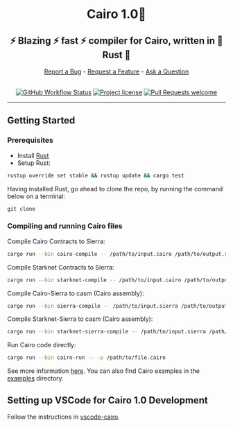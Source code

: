 <div align="center">
  <h1>Cairo 1.0🐺 </h1>
  <h2> ⚡ Blazing ⚡ fast ⚡ compiler for Cairo, written in 🦀 Rust 🦀 </h2>
  <a href="https://github.com/starkware-libs/cairo/issues/new?assignees=&labels=bug&template=01_BUG_REPORT.md&title=bug%3A+">Report a Bug</a>
  -
  <a href="https://github.com/starkware-libs/cairo/issues/new?assignees=&labels=enhancement&template=02_FEATURE_REQUEST.md&title=feat%3A+">Request a Feature</a>
  -
  <a href="https://github.com/starkware-libs/cairo/discussions">Ask a Question</a>
</div>

<div align="center">
<br />

[![GitHub Workflow Status](https://github.com/starkware-libs/cairo/actions/workflows/ci.yml/badge.svg)](https://github.com/starkware-libs/cairo/actions/workflows/ci.yml)
[![Project license](https://img.shields.io/github/license/starkware-libs/cairo.svg?style=flat-square)](LICENSE)
[![Pull Requests welcome](https://img.shields.io/badge/PRs-welcome-ff69b4.svg?style=flat-square)](https://github.com/starkware-libs/cairo/issues?q=is%3Aissue+is%3Aopen+label%3A%22help+wanted%22)

</div>


---

## Getting Started

### Prerequisites

- Install [Rust](https://www.rust-lang.org/tools/install)
- Setup Rust:
```bash
rustup override set stable && rustup update && cargo test
```

Having installed Rust, go ahead to clone the repo, by running the command below on a terminal:

`git clone `

### Compiling and running Cairo files

Compile Cairo Contracts to Sierra:
```bash
cargo run --bin cairo-compile -- /path/to/input.cairo /path/to/output.sierra --replace-ids
```

Compile Starknet Contracts to Sierra:
```bash
cargo run --bin starknet-compile -- /path/to/input.cairo /path/to/output.sierra --replace-ids
```

Compile Cairo-Sierra to casm (Cairo assembly):
```bash
cargo run --bin sierra-compile -- /path/to/input.sierra /path/to/output.casm
```

Compile Starknet-Sierra to casm (Cairo assembly):
```bash
cargo run --bin starknet-sierra-compile -- /path/to/input.sierra /path/to/output.casm
```

Run Cairo code directly:
```bash
cargo run --bin cairo-run -- -p /path/to/file.cairo
```

See more information [here](./crates/cairo-lang-runner/README.md). You can also find Cairo examples in the [examples](./examples) directory.


## Setting up VSCode for Cairo 1.0 Development

Follow the instructions in [vscode-cairo](./vscode-cairo/README.md).